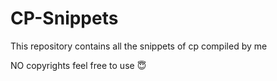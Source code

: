 # CP-Snippets

This repository contains all the snippets of cp compiled by me 

NO copyrights 
feel free to use 😇
